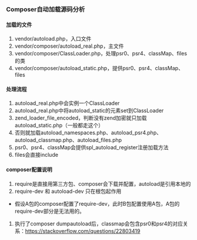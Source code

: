 ### Composer自动加载源码分析

#### 加载的文件
1. vendor/autoload.php，入口文件
1. vendor/composer/autoload_real.php，主文件
1. vendor/composer/ClassLoader.php，处理psr0、psr4、classMap、files的类
1. vendor/composer/autoload_static.php，提供psr0、psr4、classMap、files

#### 处理流程
1. autoload_real.php中会实例一个ClassLoader
1. autoload_real.php中将autoload_static的元素set到ClassLoader
  1. zend_loader_file_encoded，判断没有zend加密就只加载autoload_static.php（一般都走这个）
  1. 否则就加载autoload_namespaces.php、autoload_psr4.php、autoload_classmap.php、autoload_files.php
1. psr0、psr4、classMap会提供spl_autoload_register注册加载方法
1. files会直接include

#### composer配置说明
1. require是直接用第三方包、composer会下载并配置，autoload是引用本地的
1. require-dev 和 autoload-dev 只在根包起作用
  * 假设A包的composer配置了require-dev，此时B包配置使用A包，A包的require-dev部分是无法用的。
1. 执行了composer dumpautoload后，classmap会包含psr0和psr4的对应关系：https://stackoverflow.com/questions/22803419